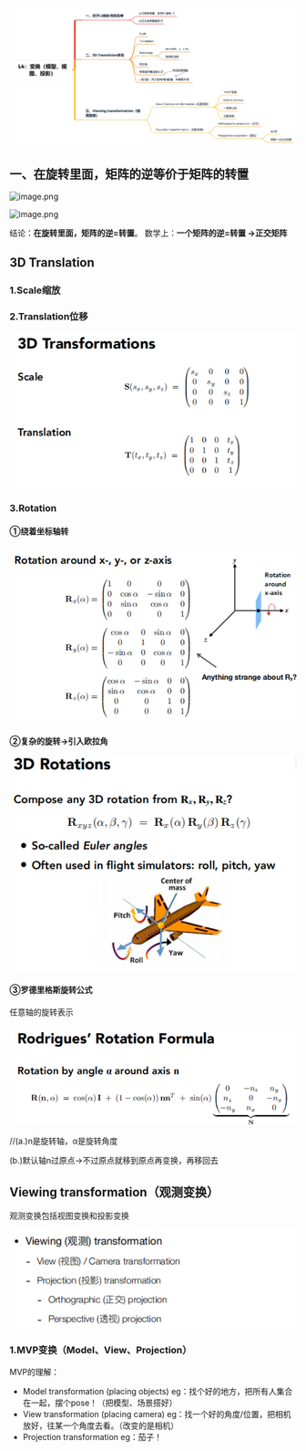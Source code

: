 ![03变换](./image/03变换.png)

## 一、在旋转里面，矩阵的逆等价于矩阵的转置

![image.png](https://bbs-img.huaweicloud.com/blogs/img/20220503/1651550663966936150.png)

![image.png](https://bbs-img.huaweicloud.com/blogs/img/20220503/1651550672369373039.png)

结论：**在旋转里面，矩阵的逆=转置**。
数学上：**一个矩阵的逆=转置 →正交矩阵**



## 3D Translation

### 1.Scale缩放

### 2.Translation位移

![033d变换缩放位移](./image/033d变换缩放位移.png)

### 3.Rotation

#### ①绕着坐标轴转

![03围绕坐标轴旋转](./image/03围绕坐标轴旋转.png)

#### ②复杂的旋转→引入欧拉角

![03欧拉角旋转](./image/03欧拉角旋转.png)

#### ③罗德里格斯旋转公式

任意轴的旋转表示

![03罗德里格斯旋转](./image/03罗德里格斯旋转.png)

//(a.)n是旋转轴，α是旋转角度

(b.)默认轴n过原点→不过原点就移到原点再变换，再移回去



## Viewing transformation（观测变换）

观测变换包括视图变换和投影变换

![03观测变换](./image/03观测变换.png)

### 1.MVP变换（Model、View、Projection）

MVP的理解：

- Model transformation (placing objects)
  eg：找个好的地方，把所有人集合在一起，摆个pose！（把模型、场景搭好）
- View transformation (placing camera)
  eg：找一个好的角度/位置，把相机放好，往某一个角度去看。（改变的是相机）
- Projection transformation
  eg：茄子！

























